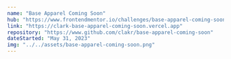 ```yaml
---
name: "Base Apparel Coming Soon"
hub: "https://www.frontendmentor.io/challenges/base-apparel-coming-soon-page-5d46b47f8db8a7063f9331a0/hub"
link: "https://clark-base-apparel-coming-soon.vercel.app"
repository: "https://www.github.com/clakr/base-apparel-coming-soon"
dateStarted: "May 31, 2023"
img: "../../assets/base-apparel-coming-soon.png"
---
```


